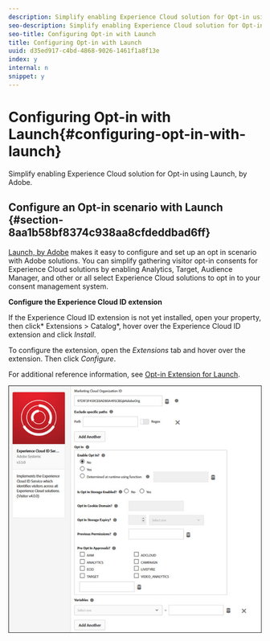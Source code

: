 ```yaml
---
description: Simplify enabling Experience Cloud solution for Opt-in using Launch, by Adobe.
seo-description: Simplify enabling Experience Cloud solution for Opt-in using Launch, by Adobe.
seo-title: Configuring Opt-in with Launch
title: Configuring Opt-in with Launch
uuid: d35ed917-c4bd-4868-9026-1461f1a8f13e
index: y
internal: n
snippet: y
---
```


# Configuring Opt-in with Launch{#configuring-opt-in-with-launch}

Simplify enabling Experience Cloud solution for Opt-in using Launch, by Adobe.

## Configure an Opt-in scenario with Launch {#section-8aa1b58bf8374c938aa8cfdeddbad6ff}

[Launch, by Adobe](https://docs.adobelaunch.com/) makes it easy to configure and set up an opt in scenario with Adobe solutions. You can simplify gathering visitor opt-in consents for Experience Cloud solutions by enabling Analytics, Target, Audience Manager, and other or all select Experience Cloud solutions to opt in to your consent management system.

**Configure the Experience Cloud ID extension**

If the Experience Cloud ID extension is not yet installed, open your property, then click* Extensions > Catalog*, hover over the Experience Cloud ID extension and click *Install*.

To configure the extension, open the *Extensions* tab and hover over the extension. Then click *Configure*.

For additional reference information, see [Opt-in Extension for Launch](https://docs.adobelaunch.com/extension-reference/web/experience-cloud-id-service-extension).

![](assets/optin-launch.jpg)

